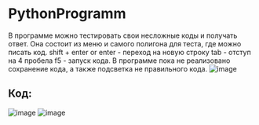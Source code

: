 # PythonProgramm
В программе можно тестировать свои несложные коды и получать ответ.
Она состоит из меню и самого полигона для теста, где можно писать код.
shift + enter or enter - переход на новую строку
tab - отступ на 4 пробела
f5 - запуск кода.
В программе пока не реализовано сохранение кода, а также подсветка не правильного кода.
![image](https://github.com/che3ZzOfficial/PythonProgramm/assets/122799788/8d8af55c-9728-43d7-b8d2-c5e32a7f8ab0)

## Код:
![image](https://github.com/che3ZzOfficial/PythonProgramm/assets/122799788/4a99a847-55ad-4dfb-bfc2-5f6db2d531cc)
![image](https://github.com/che3ZzOfficial/PythonProgramm/assets/122799788/63d3047c-e423-4860-b793-177dde307223)




